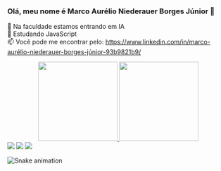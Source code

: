 ### Olá, meu nome é Marco Aurélio Niederauer Borges Júnior 👋

🔭 Na faculdade estamos entrando em IA</br>
🌱 Estudando JavaScript</br>
📫 Você pode me encontrar pelo: https://www.linkedin.com/in/marco-aurélio-niederauer-borges-júnior-93b9821b9/

<div align="center">
  <a href="https://github.com/MarcoANBJR">
  <img height="180em" src="https://github-readme-stats.vercel.app/api?username=MarcoANBJR&show_icons=true&theme=dark&include_all_commits=true&count_private=true"/>
  <img height="180em" src="https://github-readme-stats.vercel.app/api/top-langs/?username=MarcoANBJR&layout=compact&langs_count=7&theme=dark"/>
</div>
  
<div> 
 <a href="https://discord.gg/wagxzStdcR" target="_blank"><img src="https://img.shields.io/badge/Discord-7289DA?style=for-the-badge&logo=discord&logoColor=white" target="_blank"></a> 
  <a href = "mailto:contatorafaballerini@gmail.com"><img src="https://img.shields.io/badge/-Gmail-%23333?style=for-the-badge&logo=gmail&logoColor=white" target="_blank"></a>
  <a href="https://www.linkedin.com/in/rafaella-ballerini-45875016a" target="_blank"><img src="https://img.shields.io/badge/-LinkedIn-%230077B5?style=for-the-badge&logo=linkedin&logoColor=white" target="_blank"></a> 
     
  ![Snake animation](https://github.com/MarcoANBJR/MarcoANBJR/blob/output/github-contribution-grid-snake.svg)
 
</div>
